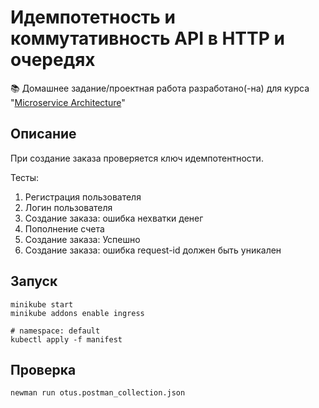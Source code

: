 # Идемпотетность и коммутативность API в HTTP и очередях 

📚 Домашнее задание/проектная работа разработано(-на) для курса "[Microservice Architecture](https://otus.ru/lessons/microservice-architecture/)"

## Описание
При создание заказа проверяется ключ идемпотентности. 

Тесты:
1. Регистрация пользователя
1. Логин пользователя
1. Создание заказа: ошибка нехватки денег
1. Пополнение счета
1. Создание заказа: Успешно
1. Создание заказа: ошибка request-id должен быть уникален

## Запуск

```
minikube start
minikube addons enable ingress

# namespace: default
kubectl apply -f manifest
```

## Проверка
```
newman run otus.postman_collection.json
```


